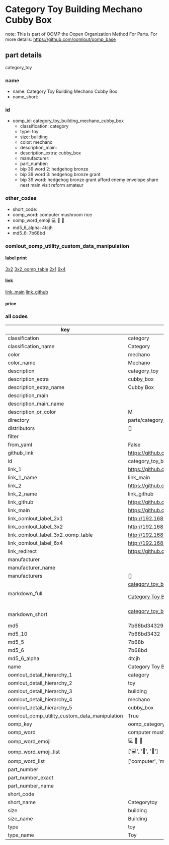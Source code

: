 # Category Toy Building Mechano Cubby Box  

note: This is part of OOMP the Oopen Organization Method For Parts. For more details: https://github.com/oomlout/oomp_base

##  part details
  



category_toy



### name
* name: Category Toy Building Mechano Cubby Box
* name_short: 
### id
* oomp_id: category_toy_building_mechano_cubby_box
  * classification: category
  * type: toy
  * size: building
  * color: mechano
  * description_main: 
  * description_extra: cubby_box
  * manufacturer: 
  * part_number: 
  * bip 39 word 2: hedgehog bronze
  * bip 39 word 3: hedgehog bronze grant
  * bip 39 word: hedgehog bronze grant afford enemy envelope share nest main visit reform amateur

### other_codes
* short_code: 
* oomp_word: computer mushroom rice
* oomp_word_emoji :computer: :mushroom: :rice:
* md5_6_alpha: 4tcjh
* md5_6: 7b68bd






### oomlout_oomp_utility_custom_data_manipulation
#### label print
[3x2](http://192.168.1.245:1112/?label=oomp%204tcjh)
[3x2_oomp_table](http://192.168.1.108:1112/?label=oomp%204tcjh)
[2x1](http://192.168.1.242:1112/?label=oomp%204tcjh)
[6x4](http://192.168.1.55:1112/?label=oomp%204tcjh)    

#### link

[link_main](https://github.com/oomlout/oomlout_oomp_version_1_messy/tree/main/parts/category_toy_building_mechano_cubby_box) [link_github](https://github.com/oomlout/oomlout_oomp_version_1_messy/tree/main/parts/category_toy_building_mechano_cubby_box)                             

#### price







### all codes 
| key | value |  
| --- | --- |  
| classification | category |  
| classification_name | Category |  
| color | mechano |  
| color_name | Mechano |  
| description | category_toy |  
| description_extra | cubby_box |  
| description_extra_name | Cubby Box |  
| description_main |  |  
| description_main_name |  |  
| description_or_color | M  |  
| directory | parts/category_toy_building_mechano_cubby_box |  
| distributors | [] |  
| filter |  |  
| from_yaml | False |  
| github_link | https://github.com/oomlout/oomlout_oomp_part_src/tree/main/parts/category_toy_building_mechano_cubby_box |  
| id | category_toy_building_mechano_cubby_box |  
| link_1 | https://github.com/oomlout/oomlout_oomp_version_1_messy/tree/main/parts/category_toy_building_mechano_cubby_box |  
| link_1_name | link_main |  
| link_2 | https://github.com/oomlout/oomlout_oomp_version_1_messy/tree/main/parts/category_toy_building_mechano_cubby_box |  
| link_2_name | link_github |  
| link_github | https://github.com/oomlout/oomlout_oomp_version_1_messy/tree/main/parts/category_toy_building_mechano_cubby_box |  
| link_main | https://github.com/oomlout/oomlout_oomp_version_1_messy/tree/main/parts/category_toy_building_mechano_cubby_box |  
| link_oomlout_label_2x1 | http://192.168.1.242:1112/?label=oomp%204tcjh |  
| link_oomlout_label_3x2 | http://192.168.1.245:1112/?label=oomp%204tcjh |  
| link_oomlout_label_3x2_oomp_table | http://192.168.1.108:1112/?label=oomp%204tcjh |  
| link_oomlout_label_6x4 | http://192.168.1.55:1112/?label=oomp%204tcjh |  
| link_redirect | https://github.com/oomlout/oomlout_oomp_version_1_messy/tree/main/parts/category_toy_building_mechano_cubby_box |  
| manufacturer |  |  
| manufacturer_name |  |  
| manufacturers | [] |  
| markdown_full | [category_toy_building_mechano_cubby_box](none)<br>[](none)<br>[Category Toy Building Mechano Cubby Box](none)<br><br> |  
| markdown_short | [category_toy_building_mechano_cubby_box](none)<br><br> |  
| md5 | 7b68bd34329498a52f24f046cb472b54 |  
| md5_10 | 7b68bd3432 |  
| md5_5 | 7b68b |  
| md5_6 | 7b68bd |  
| md5_6_alpha | 4tcjh |  
| name | Category Toy Building Mechano Cubby Box |  
| oomlout_detail_hierarchy_1 | category |  
| oomlout_detail_hierarchy_2 | toy |  
| oomlout_detail_hierarchy_3 | building |  
| oomlout_detail_hierarchy_4 | mechano |  
| oomlout_detail_hierarchy_5 | cubby_box |  
| oomlout_oomp_utility_custom_data_manipulation | True |  
| oomp_key | oomp_category_toy_building_mechano_cubby_box |  
| oomp_word | computer mushroom rice |  
| oomp_word_emoji | :computer: :mushroom: :rice: |  
| oomp_word_emoji_list | [':computer:', ':mushroom:', ':rice:'] |  
| oomp_word_list | ['computer', 'mushroom', 'rice'] |  
| part_number |  |  
| part_number_exact |  |  
| part_number_name |  |  
| short_code |  |  
| short_name | Categorytoy |  
| size | building |  
| size_name | Building |  
| type | toy |  
| type_name | Toy |  
